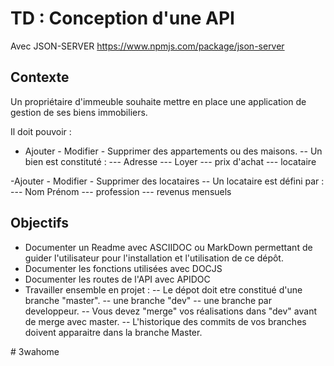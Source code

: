 # TD : Conception d'une API 

Avec JSON-SERVER 
https://www.npmjs.com/package/json-server

## Contexte

Un propriétaire d'immeuble souhaite mettre en place une application de gestion de ses biens immobiliers. 

Il doit pouvoir : 

- Ajouter - Modifier - Supprimer des appartements ou des maisons. 
-- Un bien est constituté : 
--- Adresse
--- Loyer
--- prix d'achat
--- locataire

-Ajouter - Modifier - Supprimer des locataires
-- Un locataire est défini par : 
--- Nom Prénom
--- profession
--- revenus mensuels


## Objectifs  
- Documenter un Readme avec ASCIIDOC ou MarkDown permettant de guider l'utilisateur pour l'installation et l'utilisation de ce dépôt. 
- Documenter les fonctions utilisées avec DOCJS
- Documenter les routes de l'API avec APIDOC
- Travailler ensemble en projet : 
-- Le dépot doit etre constitué d'une branche "master". 
-- une branche "dev"
-- une branche par developpeur. 
-- Vous devez "merge" vos réalisations dans "dev" avant de merge avec master. 
-- L'historique des commits de vos branches doivent apparaitre dans la branche Master. 

#   3 w a h o m e  
 